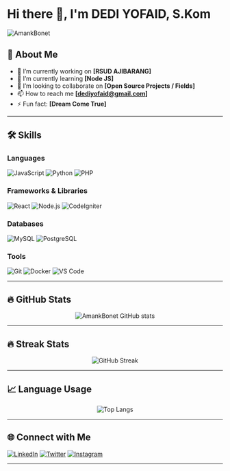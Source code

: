 # Hi there 👋, I'm DEDI YOFAID, S.Kom

<p align="left"> 
  <img src="https://komarev.com/ghpvc/?username=AmankBonet&label=Profile%20views&color=0e75b6&style=flat" alt="AmankBonet" /> 
</p>

## 🚀 About Me
- 🔭 I’m currently working on **[RSUD AJIBARANG]**
- 🌱 I’m currently learning **[Node JS]**
- 👯 I’m looking to collaborate on **[Open Source Projects / Fields]**
- 📫 How to reach me **[dediyofaid@gmail.com]**
- ⚡ Fun fact: **[Dream Come True]**

---

## 🛠️ Skills

### Languages
![JavaScript](https://img.shields.io/badge/JavaScript-F7DF1E?style=for-the-badge&logo=javascript&logoColor=black)
![Python](https://img.shields.io/badge/Python-3776AB?style=for-the-badge&logo=python&logoColor=white)
![PHP](https://img.shields.io/badge/PHP-777BB4?style=for-the-badge&logo=php&logoColor=white)

### Frameworks & Libraries
![React](https://img.shields.io/badge/React-61DAFB?style=for-the-badge&logo=react&logoColor=black)
![Node.js](https://img.shields.io/badge/Node.js-339933?style=for-the-badge&logo=nodedotjs&logoColor=white)
![CodeIgniter](https://img.shields.io/badge/CodeIgniter-DD4814?style=for-the-badge&logo=codeigniter&logoColor=white)

### Databases
![MySQL](https://img.shields.io/badge/MySQL-4479A1?style=for-the-badge&logo=mysql&logoColor=white)
![PostgreSQL](https://img.shields.io/badge/PostgreSQL-336791?style=for-the-badge&logo=postgresql&logoColor=white)

### Tools
![Git](https://img.shields.io/badge/Git-F05032?style=for-the-badge&logo=git&logoColor=white)
![Docker](https://img.shields.io/badge/Docker-2496ED?style=for-the-badge&logo=docker&logoColor=white)
![VS Code](https://img.shields.io/badge/Visual_Studio_Code-007ACC?style=for-the-badge&logo=visual-studio-code&logoColor=white)

---

## 🔥 GitHub Stats

<p align="center">
  <img src="https://github-readme-stats.vercel.app/api?username=AmankBonet&show_icons=true&theme=radical" alt="AmankBonet GitHub stats" />
</p>

---

## 🔥 Streak Stats

<p align="center">
  <img src="https://github-readme-streak-stats.herokuapp.com/?user=AmankBonet&theme=radical" alt="GitHub Streak" />
</p>

---

## 📈 Language Usage

<p align="center">
  <img src="https://github-readme-stats.vercel.app/api/top-langs/?username=AmankBonet&layout=compact&theme=radical" alt="Top Langs" />
</p>

---

## 🌐 Connect with Me

[![LinkedIn](https://img.shields.io/badge/LinkedIn-Connect-blue?style=for-the-badge&logo=linkedin)](https://linkedin.com/in/yourlinkedin)
[![Twitter](https://img.shields.io/badge/Twitter-Follow-blue?style=for-the-badge&logo=twitter)](https://twitter.com/yourtwitter)
[![Instagram](https://img.shields.io/badge/Instagram-Follow-critical?style=for-the-badge&logo=instagram)](https://instagram.com/dediyofaid)

---

